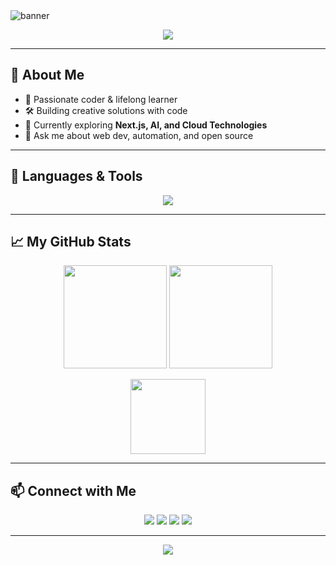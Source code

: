 <!-- Banner -->
<img src="https://capsule-render.vercel.app/api?type=waving&color=0:0d9488,100:06b6d4&height=200&section=header&text=Hi%20👋%20I'm%20Jahid%20&fontSize=50&fontColor=ffffff&animation=twinkling" alt="banner" />

<!-- Animated Typing -->
<p align="center">
  <img src="https://readme-typing-svg.herokuapp.com?lines=Software+Developer;Open+Source+Enthusiast;Creative+Problem+Solver;Welcome+to+my+profile!&center=true&width=500&height=40">
</p>

---

## 🚀 About Me

- 🌟 Passionate coder & lifelong learner
- 🛠️ Building creative solutions with code
- 🌱 Currently exploring **Next.js, AI, and Cloud Technologies**
- 💬 Ask me about web dev, automation, and open source

---

## 🧰 Languages & Tools

<p align="center">
  <img src="https://skillicons.dev/icons?i=js,ts,react,nextjs,tailwind,html,css,nodejs,python,java,git,github,vscode,figma&perline=8" />
</p>

---

## 📈 My GitHub Stats

<p align="center">
  <img src="https://github-readme-stats.vercel.app/api?username=Jahid20u&show_icons=true&theme=react" height="165">
  <img src="https://github-readme-streak-stats.herokuapp.com/?user=Jahid20u&theme=react" height="165">
</p>
<p align="center">
  <img src="https://github-readme-stats.vercel.app/api/top-langs/?username=Jahid20u&layout=compact&theme=react" height="120">
</p>

---

## 📫 Connect with Me

<p align="center">
  <a href="mailto:your.email@example.com"><img src="https://img.shields.io/badge/Email-D14836?style=flat-square&logo=gmail&logoColor=white"/></a>
  <a href="https://linkedin.com/in/your-linkedin"><img src="https://img.shields.io/badge/LinkedIn-0A66C2?style=flat-square&logo=linkedin&logoColor=white"/></a>
  <a href="https://twitter.com/yourtwitter"><img src="https://img.shields.io/badge/Twitter-1DA1F2?style=flat-square&logo=twitter&logoColor=white"/></a>
  <a href="https://dev.to/yourdevto"><img src="https://img.shields.io/badge/Dev.to-0A0A0A?style=flat-square&logo=dev.to&logoColor=white"/></a>
</p>

---

<p align="center">
  <img src="https://komarev.com/ghpvc/?username=Jahid20u&style=flat-square&color=06b6d4"/>
</p>

<!-- Feel free to customize further with achievements, projects, or fun facts! -->
